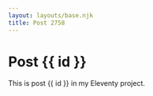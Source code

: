 ```yaml
---
layout: layouts/base.njk
title: Post 2758
---
```


# Post {{ id }}

This is post {{ id }} in my Eleventy project.
